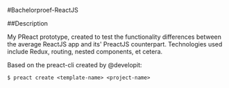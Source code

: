 #Bachelorproef-ReactJS

##Description

My PReact prototype, created to test the functionality differences between the average ReactJS app and its' PreactJS counterpart. Technologies used include Redux, routing, nested components, et cetera.

Based on the preact-cli created by @developit:

`$ preact create <template-name> <project-name>`
